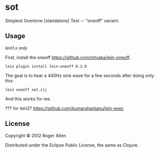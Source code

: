 # sot

Simplest Overtone [standalone] Test -- "oneoff" variant.

## Usage

*lein1.x only*

First, install the oneoff https://github.com/mtyaka/lein-oneoff.  

    lein plugin install lein-oneoff 0.2.0

The goal is to hear a 440Hz sine wave for a few seconds after doing only this:

    lein oneoff sot.clj

And this works for me.

??? for lein2? https://github.com/kumarshantanu/lein-exec

## License

Copyright © 2012 Roger Allen

Distributed under the Eclipse Public License, the same as Clojure.
